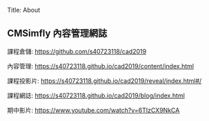Title: About

## CMSimfly 內容管理網誌

課程倉儲: <a href="https://github.com/s40723118/cad2019">https://github.com/s40723118/cad2019</a>

內容管理: <a href="https://s40723118.github.io/cad2019/content/index.html">https://s40723118.github.io/cad2019/content/index.html</a>

課程投影片: <a href="https://s40723118.github.io/cad2019/reveal/index.html#/">https://s40723118.github.io/cad2019/reveal/index.html#/</a>

課程網誌: <a href="https://s40723118.github.io/cad2019/blog/index.html">https://s40723118.github.io/cad2019/blog/index.html</a>

期中影片: <a href="https://www.youtube.com/watch?v=6TIzCX9NkCA">https://www.youtube.com/watch?v=6TIzCX9NkCA</a>







